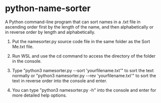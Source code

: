 # python-name-sorter
A Python command-line program that can sort names in a .txt file in ascending order first by the length of the name, and then alphabetically or in reverse order by length and alphabetically.

1. Put the namesorter.py source code file in the same folder as the Sort Me.txt file.

2. Run WSL and use the cd command to access the directory of the folder in the console.

3. Type "python3 namesorter.py --sort 'yourfilename.txt'" to sort the text normally or "python3 namesorter.py --rev 'yourfilename.txt'" to sort the text in reverse order into the console and enter.

4. You can type "python3 namesorter.py -h" into the console and enter for more detailed help options.
